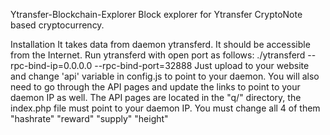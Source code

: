 Ytransfer-Blockchain-Explorer
Block explorer for Ytransfer CryptoNote based cryptocurrency.

Installation
It takes data from daemon ytransferd. It should be accessible from the Internet. Run ytransferd with open port as follows:
./ytransferd --rpc-bind-ip=0.0.0.0 --rpc-bind-port=32888
Just upload to your website and change 'api' variable in config.js to point to your daemon. You will also need to go through the API pages and update the links to point to your daemon IP as well. The API pages are located in the "q/" directory, the index.php file must point to your daemon IP. You must change all 4 of them "hashrate" "reward" "supply" "height"


